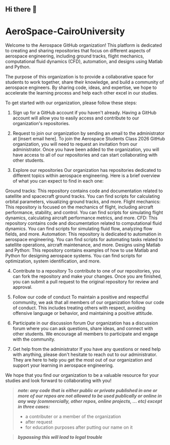 ## Hi there 👋

# AeroSpace-CairoUniversity
Welcome to the Aerospace GitHub organization! This platform is dedicated to creating and sharing repositories that focus on different aspects of aerospace engineering, including ground tracks, flight mechanics, computational fluid dynamics (CFD), automation, and designs using Matlab and Python.

The purpose of this organization is to provide a collaborative space for students to work together, share their knowledge, and build a community of aerospace engineers. By sharing code, ideas, and expertise, we hope to accelerate the learning process and help each other excel in our studies.

To get started with our organization, please follow these steps:

1. Sign up for a GitHub account if you haven't already.
Having a GitHub account will allow you to easily access and contribute to our organization's repositories.

2. Request to join our organization by sending an email to the administrator at [insert email here].
To join the Aerospace Students Class 2026 GitHub organization, you will need to request an invitation from our administrator. Once you have been added to the organization, you will have access to all of our repositories and can start collaborating with other students.

3. Explore our repositories
Our organization has repositories dedicated to different topics within aerospace engineering. Here is a brief overview of what you can expect to find in each one:

Ground tracks: This repository contains code and documentation related to satellite and spacecraft ground tracks. You can find scripts for calculating orbital parameters, visualizing ground tracks, and more.
Flight mechanics: This repository is focused on the mechanics of flight, including aircraft performance, stability, and control. You can find scripts for simulating flight dynamics, calculating aircraft performance metrics, and more.
CFD: This repository contains code and documentation related to computational fluid dynamics. You can find scripts for simulating fluid flow, analyzing flow fields, and more.
Automation: This repository is dedicated to automation in aerospace engineering. You can find scripts for automating tasks related to satellite operations, aircraft maintenance, and more.
Designs using Matlab and Python: This repository contains examples of how to use Matlab and Python for designing aerospace systems. You can find scripts for optimization, system identification, and more.

4. Contribute to a repository
To contribute to one of our repositories, you can fork the repository and make your changes. Once you are finished, you can submit a pull request to the original repository for review and approval.

5. Follow our code of conduct
To maintain a positive and respectful community, we ask that all members of our organization follow our code of conduct. This includes treating others with respect, avoiding offensive language or behavior, and maintaining a positive attitude.

6. Participate in our discussion forum
Our organization has a discussion forum where you can ask questions, share ideas, and connect with other students. We encourage all members to participate and engage with the community.

7. Get help from the administrator
If you have any questions or need help with anything, please don't hesitate to reach out to our administrator. They are here to help you get the most out of our organization and support your learning in aerospace engineering.

We hope that you find our organization to be a valuable resource for your studies and look forward to collaborating with you!

> ***note: any code that is either public or private published in one or more of our repos are not allowed to be used publically or online in any way (commercially, other repos, online projects, ... etc) except in three cases:***
> + a contributer or a member of the organization
> + after request
> + for education purposes after putting our name on it

> ***bypassing this will lead to legal trouble***
